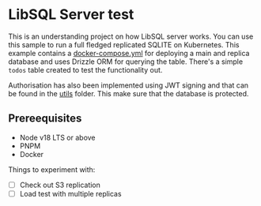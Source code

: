 # LibSQL Server test

This is an understanding project on how LibSQL server works. You can use this sample to run a full fledged replicated SQLITE on Kubernetes. This example contains a [docker-compose.yml]('./docker-compose.yml') for deploying a main and replica database and uses Drizzle ORM for querying the table. There's a simple `todos` table created to test the functionality out.

Authorisation has also been implemented using JWT signing and that can be found in the [utils](./utils) folder. This make sure that the database is protected.

## Prereequisites

- Node v18 LTS or above
- PNPM
- Docker

Things to experiment with:

- [ ] Check out S3 replication
- [ ] Load test with multiple replicas
